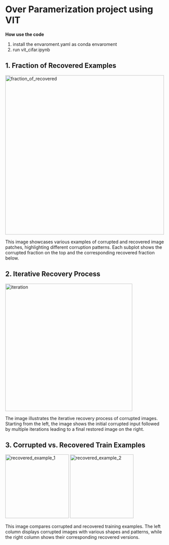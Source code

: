 # Over Paramerization project using VIT

**How use the code**
1. install the envaroment.yaml as conda envaroment
2. run vit_cifar.ipynb

## 1. Fraction of Recovered Examples
<img src="https://github.com/user-attachments/assets/a2ec87a6-8f42-4dc6-9778-e954d5227f56" alt="fraction_of_recovered" width="500"/>

This image showcases various examples of corrupted and recovered image patches, highlighting different corruption patterns. Each subplot shows the corrupted fraction on the top and the corresponding recovered fraction below.

## 2. Iterative Recovery Process
<img src="https://github.com/user-attachments/assets/d07f5680-0419-4c6a-a324-76098b1063b0" alt="iteration" width="400"/>

The image illustrates the iterative recovery process of corrupted images. Starting from the left, the image shows the initial corrupted input followed by multiple iterations leading to a final restored image on the right.

## 3. Corrupted vs. Recovered Train Examples
<img src="https://github.com/user-attachments/assets/9562400f-1841-47e4-8f88-65a50a3ab8fa" alt="recovered_example_1" width="200"/>
<img src="https://github.com/user-attachments/assets/3f3d8030-308d-4935-a7e2-3a67696f25da" alt="recovered_example_2" width="200"/>

This image compares corrupted and recovered training examples. The left column displays corrupted images with various shapes and patterns, while the right column shows their corresponding recovered versions.
